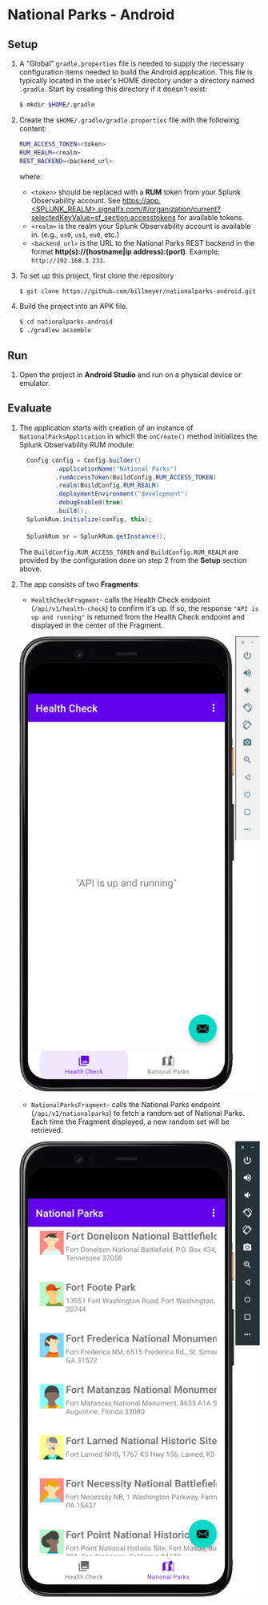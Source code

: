 # National Parks - Android

## Setup

1. A "Global" `gradle.properties` file is needed to supply the necessary configuration items needed to build the Android application.  This file is typically located in the user's HOME directory under a directory named `.gradle`.  Start by creating this directory if it doesn't exist:
   
   ```bash
   $ mkdir $HOME/.gradle
   ```

2. Create the `$HOME/.gradle/gradle.properties` file with the following content:
  
   ```bash
   RUM_ACCESS_TOKEN=<token>
   RUM_REALM=<realm>
   REST_BACKEND=<backend_url>
   ```

   where:

    * `<token>` should be replaced with a __RUM__ token from your Splunk Observability account.  See [https://app.<SPLUNK_REALM>.signalfx.com/#/organization/current?selectedKeyValue=sf_section:accesstokens]() for available tokens.
    * `<realm>` is the realm your Splunk Observability account is available in. (e.g., `us0`, `us1`, `eu0`, etc.)
    * `<backend_url>` is the URL to the National Parks REST backend in the format **http(s)://(hostname|ip address):(port)**. Example: `http://192.168.3.233`.

3. To set up this project, first clone the repository

    ```bash
    $ git clone https://github.com/billmeyer/nationalparks-android.git
    ```

4. Build the project into an APK file.

   ```bash
   $ cd nationalparks-android
   $ ./gradlew assemble
   ```

## Run

1. Open the project in **Android Studio** and run on a physical device or emulator.

## Evaluate

1. The application starts with creation of an instance of `NationalParksApplication` in which the `onCreate()` method initializes the Splunk Observability RUM module:

   ```java
     Config config = Config.builder()
             .applicationName("National Parks")
             .rumAccessToken(BuildConfig.RUM_ACCESS_TOKEN)
             .realm(BuildConfig.RUM_REALM)
             .deploymentEnvironment("development")
             .debugEnabled(true)
             .build();
     SplunkRum.initialize(config, this);

     SplunkRum sr = SplunkRum.getInstance();
   ```

   The `BuildConfig.RUM_ACCESS_TOKEN` and `BuildConfig.RUM_REALM` are provided by the configuration done on step 2 from the **Setup** section above.

2. The app consists of two **Fragments**:

   * `HealthCheckFragment`- calls the Health Check endpoint (`/api/v1/health-check`) to confirm it's up.  If so, the response `"API is up and running"` is returned from the Health Check endpoint and displayed in the center of the Fragment.
   
   ![Health Check Fragment](images/health-check.png)

   * `NationalParksFragment`- calls the National Parks endpoint (`/api/v1/nationalparks`) to fetch a random set of National Parks.  Each time the Fragment displayed, a new random set will be retrieved.
   
   ![National Parks Fragment](images/national-parks.png)
